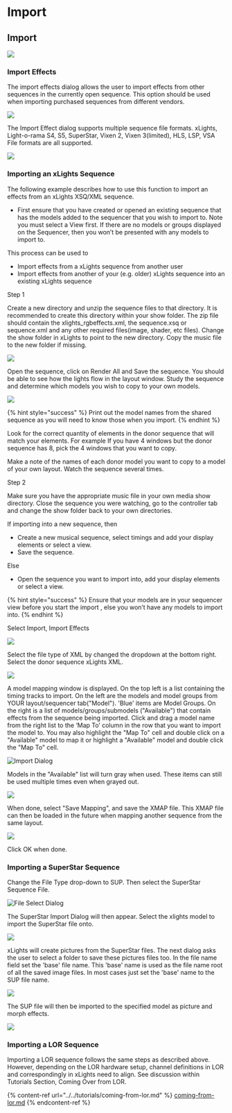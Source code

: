 # Import

## Import

![](https://lh4.googleusercontent.com/mz1p3hcPqQzqsND1uZfsrQWudnTZ8rOs3r8gNpNuFQmUFPc6YKTIXauBf\_QwHlpBMDfwmOXhQrQiEVrEC7nS4jiuIAKBSRekkhJ6WEa\_lQ\_AGfSvKndsPYUBCaiX4HiRySDd9u\_d)

### Import Effects

The import effects dialog allows the user to import effects from other sequences in the currently open sequence. This option should be used when importing purchased sequences from different vendors.

![](<../../.gitbook/assets/image (747).png>)

The Import Effect dialog supports multiple sequence file formats. xLights, Light-o-rama S4, S5, SuperStar, Vixen 2, Vixen 3(limited), HLS, LSP, VSA File formats are all supported.

![](<../../.gitbook/assets/image (370).png>)

### Importing an xLights Sequence

The following example describes how to use this function to import an effects from an xLights XSQ/XML sequence.

* First ensure that you have created or opened an existing sequence that has the models added to the sequencer that you wish to import to.  Note you must select a View first. If there are no models or groups displayed on the Sequencer, then you won’t be presented with any models to import to.

This process can be used to

* Import effects from a xLights sequence from another user
* Import effects from another of your (e.g. older) xLights sequence into an existing xLights sequence

Step 1

Create a new directory and unzip the sequence files to that directory. It is recommended to create this directory within your show folder. The zip file should contain the xlights\_rgbeffects.xml, the sequence.xsq or sequence.xml and any other required files(image, shader, etc files). Change the show folder in xLights to point to the new directory. Copy the music file to the new folder if missing.

![](<../../.gitbook/assets/image (206).png>)

Open the sequence, click on Render All and Save the sequence. You should be able to see how the lights flow in the layout window. Study the sequence and determine which models you wish to copy to your own models.

![](<../../.gitbook/assets/image (409) (1).png>)

{% hint style="success" %}
Print out the model names from the shared sequence as you will need to know those when you import.
{% endhint %}

Look for the correct quantity of elements in the donor sequence that will match your elements. For example If you have 4 windows but the donor sequence has 8, pick the 4 windows that you want to copy.

Make a note of the names of each donor model you want to copy to a model of your own layout. Watch the sequence several times.

Step 2

Make sure you have the appropriate music file in your own media show directory. Close the sequence you were watching, go to the controller tab and change the show folder back to your own directories.

If importing into a new sequence, then

* Create a new musical sequence, select timings and add your display elements or select a view.
* Save the sequence.

Else

* Open the sequence you want to import into,  add your display elements or select a view.

{% hint style="success" %}
Ensure that your models are in your sequencer view before you start the import , else you won’t have any models to import into.
{% endhint %}

Select Import, Import Effects

![](https://lh5.googleusercontent.com/PAlQ\_M7fJADeDZNTGdzSYxNmp53MGXyZLV5f9CqKUIui\_N3RtE5sKS7f1L6Wf8AighmPgoG3WBjXw9AL7vjtDEz5UkhVEqfz8C91j-sSFwf\_3cJxVmG9XH6uR67o49lcclUUJWjI)

Select the file type of XML by changed the dropdown at the bottom right. Select the donor sequence xLights XML.

![](https://lh3.googleusercontent.com/BCgV\_tWskJEVIjxHuRE37WThmi\_KGKaOM9cjm8tMMS8s457-1ZWJu8TCBzbtPgxCNeS6B9WBM\_IfyUk0-lCNEybYAfGYOOe9ISeVG1wAtJC3eRk2jXWaB8Vow75TkngFdTB8YWCd)

A model mapping window is displayed. On the top left is a list containing the timing tracks to import. On the left are the models and model groups from YOUR layout/sequencer tab("Model"). 'Blue' items are Model Groups. On the right is a list of models/groups/submodels ("Available") that contain effects from the sequence being imported. Click and drag a model name from the right list to the ‘Map To’ column in the row that you want to import the model to. You may also highlight the "Map To" cell and double click on a "Available" model to map it or highlight a "Available" model and double click the "Map To" cell.

![Import Dialog](<../../.gitbook/assets/image (143).png>)

Models in the "Available" list will turn gray when used. These items can still be used multiple times even when grayed out.

![](<../../.gitbook/assets/image (5) (1).png>)

When done, select "Save Mapping", and save the XMAP file. This XMAP file can then be loaded in the future when mapping another sequence from the same layout.

![](<../../.gitbook/assets/image (453) (1).png>)

Click OK when done.

### Importing a SuperStar Sequence

Change the File Type drop-down to SUP. Then select the SuperStar Sequence File.

![File Select Dialog](<../../.gitbook/assets/image (358).png>)

The SuperStar Import Dialog will then appear. Select the xlights model to import the SuperStar file onto.

![](<../../.gitbook/assets/image (527) (1).png>)

xLights will create pictures from the SuperStar files. The next dialog asks the user to select a folder to save these pictures files too. In the file name field set the 'base' file name. This 'base' name is used as the file name root of all the saved image files. In most cases just set the 'base' name to the SUP file name.

![](<../../.gitbook/assets/image (134).png>)

The SUP file will then be imported to the specified model as picture and morph effects.

![](<../../.gitbook/assets/image (287).png>)

### Importing a LOR Sequence

Importing a LOR sequence follows the same steps as described above. However, depending on the LOR hardware setup, channel definitions in LOR and correspondingly in xLights need to align. See discussion within Tutorials Section, Coming Over from LOR.

{% content-ref url="../../tutorials/coming-from-lor.md" %}
[coming-from-lor.md](../../tutorials/coming-from-lor.md)
{% endcontent-ref %}

